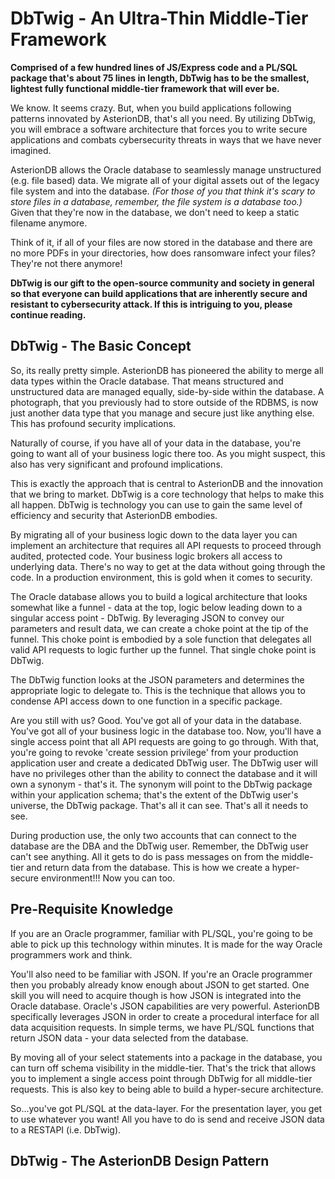 # DbTwig - An Ultra-Thin Middle-Tier Framework

**Comprised of a few hundred lines of JS/Express code and a PL/SQL package that's about 75 lines in length, DbTwig has to be the smallest, lightest fully functional middle-tier framework that will ever be.**

We know.  It seems crazy. But, when you build applications following patterns innovated by AsterionDB, that's all you need.  By utilizing DbTwig, you will embrace a software architecture that forces you to write secure applications and combats cybersecurity threats in ways that we have never imagined.

AsterionDB allows the Oracle database to seamlessly manage unstructured (e.g. file based) data. We migrate all of your digital assets out of the legacy file system and into the database. *(For those of you that think it's scary to store files in a database, remember, the file system is a database too.)* Given that they're now in the database, we don't need to keep a static filename anymore.

Think of it, if all of your files are now stored in the database and there are no more PDFs in your directories, how does ransomware infect your files?  They're not there anymore!

**DbTwig is our gift to the open-source community and society in general so that everyone can build applications that are inherently secure and resistant to cybersecurity attack. If this is intriguing to you, please continue reading.**

## DbTwig - The Basic Concept

So, its really pretty simple.  AsterionDB has pioneered the ability to merge all data types within the Oracle database.  That means structured and unstructured data are managed equally, side-by-side within the database.  A photograph, that you previously had to store outside of the RDBMS, is now just another data type that you manage and secure just like anything else.  This has profound security implications.

Naturally of course, if you have all of your data in the database, you're going to want all of your business logic there too.  As you might suspect, this also has very significant and profound implications.  

This is exactly the approach that is central to AsterionDB and the innovation that we bring to market.  DbTwig is a core technology that helps to make this all happen. DbTwig is technology you can use to gain the same level of efficiency and security that AsterionDB embodies.

By migrating all of your business logic down to the data layer you can implement an architecture that requires all API requests to proceed through audited, protected code.  Your business logic brokers all access to underlying data. There's no way to get at the data without going through the code. In a production environment, this is gold when it comes to security.

The Oracle database allows you to build a logical architecture that looks somewhat like a funnel - data at the top, logic below leading down to a singular access point - DbTwig. By leveraging JSON to convey our parameters and result data, we can create a choke point at the tip of the funnel.  This choke point is embodied by a sole function that delegates all valid API requests to logic further up the funnel.  That single choke point is DbTwig.

The DbTwig function looks at the JSON parameters and determines the appropriate logic to delegate to.  This is the technique that allows you to condense API access down to one function in a specific package.

Are you still with us? Good.  You've got all of your data in the database.  You've got all of your business logic in the database too.  Now, you'll have a single access point that all API requests are going to go through.  With that, you're going to revoke 'create session privilege' from your production application user and create a dedicated DbTwig user.  The DbTwig user will have no privileges other than the ability to connect the database and it will own a synonym - that's it.  The synonym will point to the DbTwig package within your application schema; that's the extent of the DbTwig user's universe, the DbTwig package.  That's all it can see. That's all it needs to see.

During production use, the only two accounts that can connect to the database are the DBA and the DbTwig user. Remember, the DbTwig user can't see anything.  All it gets to do is pass messages on from the middle-tier and return data from the database.  This is how we create a hyper-secure environment!!!  Now you can too.

## Pre-Requisite Knowledge

If you are an Oracle programmer, familiar with PL/SQL, you're going to be able to pick up this technology within minutes.  It is made for the way Oracle programmers work and think.

You'll also need to be familiar with JSON. If you're an Oracle programmer then you probably already know enough about JSON to get started. One skill you will need to acquire though is how JSON is integrated into the Oracle database. Oracle's JSON capabilities are very powerful. AsterionDB specifically leverages JSON in order to create a procedural interface for all data acquisition requests. In simple terms, we have PL/SQL functions that return JSON data - your data selected from the database.

By moving all of your select statements into a package in the database, you can turn off schema visibility in the middle-tier. That's the trick that allows you to implement a single access point through DbTwig for all middle-tier requests. This is also key to being able to build a hyper-secure architecture.

So...you've got PL/SQL at the data-layer. For the presentation layer, you get to use whatever you want!  All you have to do is send and receive JSON data to a RESTAPI (i.e. DbTwig).

## DbTwig - The AsterionDB Design Pattern


